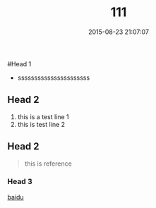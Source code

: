 ﻿---
layout: post
title:  "111"
date:   2015-08-23 21:07:07
categories: jekyll update
---

#Head 1
- ssssssssssssssssssssss
## Head 2
1. this is a test line 1
2. this is test line 2

## Head 2
> this is reference 

### Head 3
[baidu](http://www.baidu.com)





